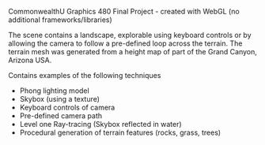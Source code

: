 CommonwealthU Graphics 480 Final Project - created with WebGL (no additional frameworks/libraries)

The scene contains a landscape, explorable using keyboard controls or by allowing the camera to follow a pre-defined loop across the terrain. The terrain mesh
was generated from a height map of part of the Grand Canyon, Arizona USA.

Contains examples of the following techniques
- Phong lighting model
- Skybox (using a texture)
- Keyboard controls of camera
- Pre-defined camera path
- Level one Ray-tracing (Skybox reflected in water)
- Procedural generation of terrain features (rocks, grass, trees)

